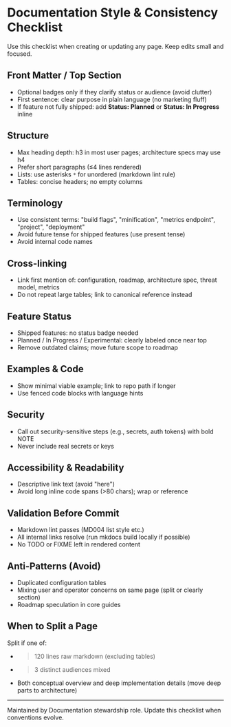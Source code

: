 # Documentation Style & Consistency Checklist

Use this checklist when creating or updating any page. Keep edits small and focused.

## Front Matter / Top Section

* Optional badges only if they clarify status or audience (avoid clutter)
* First sentence: clear purpose in plain language (no marketing fluff)
* If feature not fully shipped: add **Status: Planned** or **Status: In Progress** inline

## Structure

* Max heading depth: h3 in most user pages; architecture specs may use h4
* Prefer short paragraphs (≤4 lines rendered)
* Lists: use asterisks `*` for unordered (markdown lint rule)
* Tables: concise headers; no empty columns

## Terminology

* Use consistent terms: "build flags", "minification", "metrics endpoint", "project", "deployment"
* Avoid future tense for shipped features (use present tense)
* Avoid internal code names

## Cross-linking

* Link first mention of: configuration, roadmap, architecture spec, threat model, metrics
* Do not repeat large tables; link to canonical reference instead

## Feature Status

* Shipped features: no status badge needed
* Planned / In Progress / Experimental: clearly labeled once near top
* Remove outdated claims; move future scope to roadmap

## Examples & Code

* Show minimal viable example; link to repo path if longer
* Use fenced code blocks with language hints

## Security

* Call out security-sensitive steps (e.g., secrets, auth tokens) with bold NOTE
* Never include real secrets or keys

## Accessibility & Readability

* Descriptive link text (avoid "here")
* Avoid long inline code spans (>80 chars); wrap or reference

## Validation Before Commit

* Markdown lint passes (MD004 list style etc.)
* All internal links resolve (run mkdocs build locally if possible)
* No TODO or FIXME left in rendered content

## Anti-Patterns (Avoid)

* Duplicated configuration tables
* Mixing user and operator concerns on same page (split or clearly section)
* Roadmap speculation in core guides

## When to Split a Page

Split if one of:

* >120 lines raw markdown (excluding tables)
* >3 distinct audiences mixed
* Both conceptual overview and deep implementation details (move deep parts to architecture)

---
Maintained by Documentation stewardship role. Update this checklist when conventions evolve.
